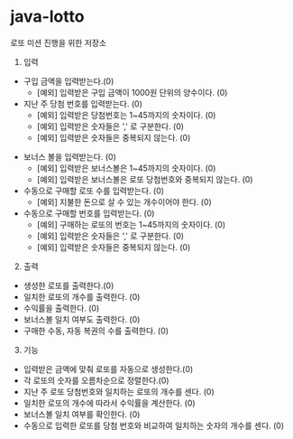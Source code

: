 # java-lotto
로또 미션 진행을 위한 저장소

1. 입력
+ 구입 금액을 입력받는다.(0)
    * [예외] 입력받은 구입 금액이 1000원 단위의 양수이다. (0)
+ 지난 주 당첨 번호를 입력받는다. (0)
    * [예외] 입력받은 당첨번호는 1~45까지의 숫자이다. (0)
    * [예외] 입력받은 숫자들은 ',' 로 구분한다. (0)
    * [예외] 입력받은 숫자들은 중복되지 않는다. (0)
* 보너스 볼을 입력받는다. (0)
    * [예외] 입력받은 보너스볼은 1~45까지의 숫자이다. (0)
    * [예외] 입력받은 보너스볼은 로또 당첨번호와 중복되지 않는다. (0)
* 수동으로 구매할 로또 수를 입력받는다. (0)
    * [예외] 지불한 돈으로 살 수 있는 개수이어야 한다. (0)
* 수동으로 구매할 번호를 입력받는다. (0)
    * [예외] 구매하는 로또의 번호는 1~45까지의 숫자이다. (0) 
    * [예외] 입력받은 숫자들은 ',' 로 구분한다. (0)
    * [예외] 입력받은 숫자들은 중복되지 않는다. (0)

2. 출력
+ 생성한 로또를 출력한다.(0)
+ 일치한 로또의 개수를 출력한다. (0)
+ 수익률을 출력한다. (0)
+ 보너스볼 일치 여부도 출력한다. (0)
+ 구매한 수동, 자동 복권의 수를 출력한다. (0)

3. 기능
+ 입력받은 금액에 맞춰 로또를 자동으로 생성한다.(0)
+ 각 로또의 숫자를 오름차순으로 정렬한다.(0)
+ 지난 주 로또 당첨번호와 일치하는 로또의 개수를 센다. (0)
+ 일치한 로또의 개수에 따라서 수익률을 계산한다. (0)
+ 보너스볼 일치 여부를 확인한다. (0)
+ 수동으로 입력한 로또를 당첨 번호와 비교하여 일치하는 숫자의 개수를 센다. (0)

